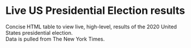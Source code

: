 # Live US Presidential Election results  
Concise HTML table to view live, high-level, results of the 2020 United States presidential election.  
Data is pulled from The New York Times.
